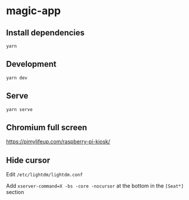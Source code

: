 # magic-app

## Install dependencies

```
yarn
```

## Development

```
yarn dev
```

## Serve

```
yarn serve
```

## Chromium full screen

https://pimylifeup.com/raspberry-pi-kiosk/

## Hide cursor

Edit `/etc/lightdm/lightdm.conf`

Add `xserver-command=X -bs -core -nocursor` at the bottom in the `[Seat*]` section

